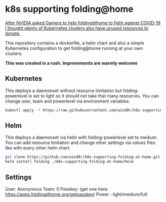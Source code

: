 # k8s supporting folding@home

[After NVIDIA asked Gamers to help folding@home to fight against COVID-19 I thought plenty of Kubernetes clusters also have unused resources to donate.](https://twitter.com/NVIDIAGeForce/status/1238496311776653312)

This repository contains a dockerfile, a helm chart and also a simple Kubernetes configuration to get folding@home running at your own clusters.

**This was created in a rush. Improvements are warmly welcome**

## Kubernetes

This deploys a daemonset without resource limitation but folding-powerlevel is set to light so it should not take that many resources. You can change user, team and powerlevel via environment variables.

```bash
kubectl apply -f https://raw.githubusercontent.com/wind0r/k8s-supporting-folding-at-home/master/kubernetes/
```

## Helm

This deploys a daemonset via helm with folding-powerlevel set to medium. You can add resource limitation and change other settings via values files like with every other helm chart.

```bash
git clone https://github.com/wind0r/k8s-supporting-folding-at-home.git
helm install folding ./k8s-supporting-folding-at-home/helm
```

## Settings

User: Anonymous
Team: 0
Passkey: (get one here: https://apps.foldingathome.org/getpasskey)
Power : light/medium/full
